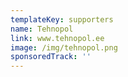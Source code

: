 ```yaml
---
templateKey: supporters
name: Tehnopol
link: www.tehnopol.ee
image: /img/tehnopol.png
sponsoredTrack: ''
---
```


